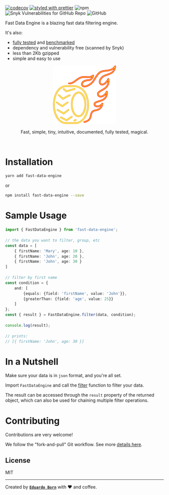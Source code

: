 [![codecov](https://codecov.io/gh/nosachamos/fast-data-engine/branch/master/graph/badge.svg)](https://codecov.io/gh/nosachamos/fast-data-engine)
[![styled with prettier](https://img.shields.io/badge/styled_with-prettier-ff69b4.svg)](https://github.com/prettier/prettier)
![npm](https://img.shields.io/npm/v/fast-data-engine.svg)
![Snyk Vulnerabilities for GitHub Repo](https://img.shields.io/snyk/vulnerabilities/github/nosachamos/fast-data-engine.svg)
![GitHub](https://img.shields.io/github/license/nosachamos/fast-data-engine.svg)

Fast Data Engine is a blazing fast data filtering engine.

It's also:
 - [fully tested](https://codecov.io/gh/nosachamos/fast-data-engine) and [benchmarked](./benchmarks.md)
 - dependency and vulnerability free (scanned by Snyk)
 - less than 2Kb gzipped
 - simple and easy to use

<p align="center">
<img width="200px" src="https://github.com/nosachamos/fast-data-engine/raw/master/docs/logo_transparent.png" alt="fast-data-engine" style="max-width:100%;">
</p>
<p align="center">Fast, simple, tiny, intuitive, documented, fully tested, magical.</p>
<br/>


# Installation

```bash
yarn add fast-data-engine
```

or

```bash
npm install fast-data-engine --save
```

# Sample Usage

```ts
import { FastDataEngine } from 'fast-data-engine';

// the data you want to filter, group, etc
const data = [
    { firstName: 'Mary', age: 10 },
    { firstName: 'John', age: 20 },
    { firstName: 'John', age: 30 }
]

// filter by first name
const condition = {
    and: [
        {equals: {field: 'firstName', value: 'John'}},
        {greaterThan: {field: 'age', value: 25}}
    ]
};
const { result } = FastDataEngine.filter(data, condition);

console.log(result);

// prints:
// [{ firstName: 'John', age: 30 }]
```


# In a Nutshell

Make sure your data is in `json` format, and you're all set.

Import `FastDataEngine` and call the [filter](filters.md) function to filter your data.

The result can be accessed through the `result` property of the returned object, which can also be used for chaining multiple filter operations.


# Contributing

Contributions are very welcome!

We follow the "fork-and-pull" Git workflow. See more [details here](https://github.com/nosachamos/fast-data-engine/blob/master/CONTRIBUTING.md).


## License

MIT

---

Created by **[`Eduardo Born`](http://github.com/nosachamos)** with ❤ and coffee.
